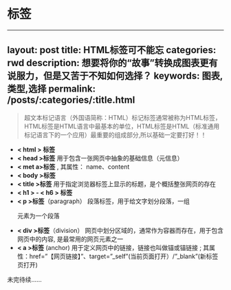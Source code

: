# 标签
---
layout: post
title: HTML标签可不能忘
categories: rwd
description: 想要将你的“故事”转换成图表更有说服力，但是又苦于不知如何选择？
keywords: 图表,类型,选择
permalink: /posts/:categories/:title.html
---
> 超文本标记语言（外国语简称：HTML）标记标签通常被称为HTML标签，HTML标签是HTML语言中最基本的单位，HTML标签是HTML（标准通用标记语言下的一个应用）最重要的组成部分,所以基础一定要打好！！

-  **< html > 标签**
-  **< head >标签** 用于包含一张网页中抽象的基础信息（元信息）
- **< met a>标签** , 其属性： name、content
- **< body >标签**
- **< title >标签** 用于指定浏览器标签上显示的标题，是个概括整张网页的存在
-  **< h1 > - < h6 > 标签**
-  **< p >标签**（paragraph） 段落标签，用于给文字划分段落，一组<p>元素为一个段落
- **< div >标签**（division） 网页中划分区域的，通常作为容器而存在，用于包含网页中的内容, 是最常用的网页元素之一
- **< a >标签** (anchor) 用于定义网页中的链接，链接也叫做锚或锚链接
; 其属性：href=”【网页链接】”、target=”_self”(当前页面打开）/”_blank”(新标签页打开)



未完待续......